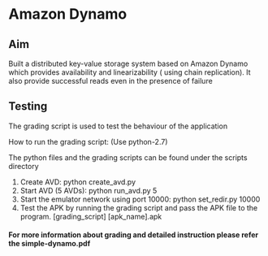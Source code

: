 # Amazon Dynamo

## Aim

Built a distributed key-value storage system based on Amazon Dynamo which provides availability and linearizability ( using chain replication). It also provide successful reads even in the presence of failure

## Testing

The grading script is used to test the behaviour of the application

How to run the grading script: (Use python-2.7)

The python files and the grading scripts can be found under the scripts directory

1. Create AVD: python create_avd.py
2. Start AVD (5 AVDs): python run_avd.py 5
3. Start the emulator network using port 10000: python set_redir.py 10000
4. Test the APK by running the grading script and pass the APK file to the program. [grading_script] [apk_name].apk

#### For more information about grading and detailed instruction please refer the simple-dynamo.pdf
